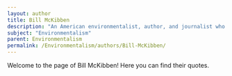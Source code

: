 ```yaml
---
layout: author
title: Bill McKibben
description: "An American environmentalist, author, and journalist who is a leading voice on climate change, founder of the grassroots climate campaign 350.org, and has written extensively about environmental issues."
subject: "Environmentalism"
parent: Environmentalism
permalink: /Environmentalism/authors/Bill-McKibben/
---
```


Welcome to the page of Bill McKibben! Here you can find their quotes.
